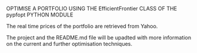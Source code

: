 OPTIMISE A PORTFOLIO USING THE EfficientFrontier CLASS OF THE pypfopt PYTHON MODULE

The real time prices of the portfolio are retrieved from Yahoo.

The project and the README.md file will be upadted with more information on the current and further optimisation techniques.
